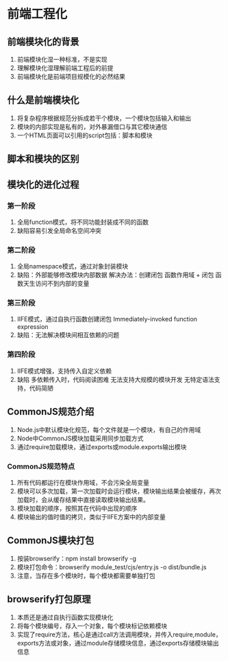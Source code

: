 # 前端工程化

## 前端模块化的背景

1. 前端模块化湿一种标准，不是实现
2. 理解模块化湿理解前端工程后的前提
3. 前端模块化是前端项目规模化的必然结果

## 什么是前端模块化

1. 将复杂程序根据规范分拆成若干个模块，一个模块包括输入和输出
2. 模块的内部实现是私有的，对外暴漏借口与其它模块通信
3. 一个HTML页面可以引用的script包括：脚本和模块

## 脚本和模块的区别

## 模块化的进化过程

### 第一阶段
1. 全局function模式，将不同功能封装成不同的函数
2. 缺陷容易引发全局命名空间冲突

### 第二阶段
1. 全局namespace模式，通过对象封装模块
2. 缺陷：外部能够修改模块内部数据 解决办法：创建闭包 函数作用域 + 闭包 函数天生访问不到内部的变量

### 第三阶段

1. IIFE模式，通过自执行函数创建闭包
    Immediately-invoked function expression
2. 缺陷：无法解决模块间相互依赖的问题

### 第四阶段
1. IIFE模式增强，支持传入自定义依赖
2. 缺陷
    多依赖传入时，代码阅读困难
    无法支持大规模的模块开发
    无特定语法支持，代码简陋


## CommonJS规范介绍
1. Node.js中默认模块化规范，每个文件就是一个模块，有自己的作用域
2. Node中CommonJS模块加载采用同步加载方式
3. 通过require加载模块，通过exports或module.exports输出模块

### CommonJS规范特点
1. 所有代码都运行在模块作用域，不会污染全局变量
2. 模块可以多次加载，第一次加载时会运行模块，模块输出结果会被缓存，再次加载时，会从缓存结果中直接读取模块输出结果。
3. 模块加载的顺序，按照其在代码中出现的顺序
4. 模块输出的值时值的拷贝，类似于IIFE方案中的内部变量


## CommonJS模块打包
1. 按装browserify：npm install browserify -g
2. 模块打包命令：browserify module_test/cjs/entry.js -o dist/bundle.js
3. 注意，当存在多个模块时，每个模块都需要单独打包

## browserify打包原理
1. 本质还是通过自执行函数实现模块化
2. 将每个模块编号，存入一个对象，每个模块标记依赖模块
3. 实现了require方法，核心是通过call方法调用模块，并传入require,module，exports方法或对象，通过module存储模块信息，通过exports存储模块输出信息